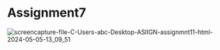 # Assignment7
![screencapture-file-C-Users-abc-Desktop-ASIIGN-assignmnt11-html-2024-05-05-13_09_51](https://github.com/Amirali96/Assignment7/assets/106448070/ab46f5e1-bf28-478f-b206-387adcc2203a)
